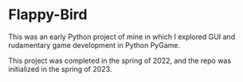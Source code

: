 # Flappy-Bird

This was an early Python project of mine in which I explored GUI and rudamentary game development in Python PyGame.

This project was completed in the spring of 2022, and the repo was initialized in the spring of 2023.
